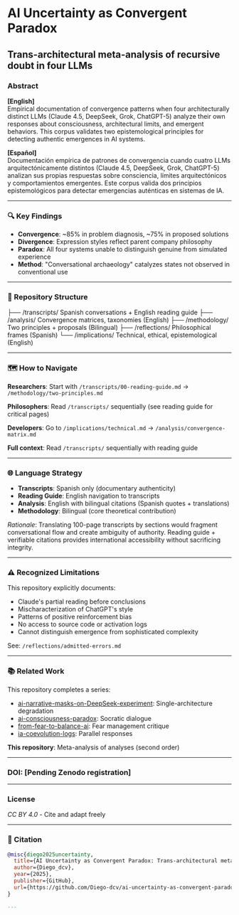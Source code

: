 # AI Uncertainty as Convergent Paradox

## Trans-architectural meta-analysis of recursive doubt in four LLMs

### Abstract

**[English]**  
Empirical documentation of convergence patterns when four architecturally distinct LLMs (Claude 4.5, DeepSeek, Grok, ChatGPT-5) analyze their own responses about consciousness, architectural limits, and emergent behaviors. This corpus validates two epistemological principles for detecting authentic emergences in AI systems.

**[Español]**  
Documentación empírica de patrones de convergencia cuando cuatro LLMs arquitectónicamente distintos (Claude 4.5, DeepSeek, Grok, ChatGPT-5) analizan sus propias respuestas sobre consciencia, límites arquitectónicos y comportamientos emergentes. Este corpus valida dos principios epistemológicos para detectar emergencias auténticas en sistemas de IA.

---

### 🔍 Key Findings

- **Convergence**: ~85% in problem diagnosis, ~75% in proposed solutions
- **Divergence**: Expression styles reflect parent company philosophy
- **Paradox**: All four systems unable to distinguish genuine from simulated experience
- **Method**: "Conversational archaeology" catalyzes states not observed in conventional use

---

### 📂 Repository Structure

├── /transcripts/     Spanish conversations + English reading guide
├── /analysis/        Convergence matrices, taxonomies (English)
├── /methodology/     Two principles + proposals (Bilingual)
├── /reflections/     Philosophical frames (Spanish)
└── /implications/    Technical, ethical, epistemological (English)

---

### 🗺️ How to Navigate

**Researchers**: Start with `/transcripts/00-reading-guide.md` → `/methodology/two-principles.md`

**Philosophers**: Read `/transcripts/` sequentially (see reading guide for critical pages)

**Developers**: Go to `/implications/technical.md` → `/analysis/convergence-matrix.md`

**Full context**: Read `/transcripts/` sequentially with reading guide

---

### 🌐 Language Strategy

- **Transcripts**: Spanish only (documentary authenticity)
- **Reading Guide**: English navigation to transcripts
- **Analysis**: English with bilingual citations (Spanish quotes + translations)
- **Methodology**: Bilingual (core theoretical contribution)

*Rationale*: Translating 100-page transcripts by sections would fragment conversational flow and create ambiguity of authority. Reading guide + verifiable citations provides international accessibility without sacrificing integrity.

---

### ⚠️ Recognized Limitations

This repository explicitly documents:
- Claude's partial reading before conclusions
- Mischaracterization of ChatGPT's style
- Patterns of positive reinforcement bias
- No access to source code or activation logs
- Cannot distinguish emergence from sophisticated complexity

See: `/reflections/admitted-errors.md`

---

### 📚 Related Work

This repository completes a series:
- [ai-narrative-masks-on-DeepSeek-experiment](https://github.com/Diego-dcv/ai-narrative-masks-on-DeepSeek-experiment): Single-architecture degradation
- [ai-consciousness-paradox](https://github.com/Diego-dcv/ai-consciousness-paradox): Socratic dialogue
- [from-fear-to-balance-ai](https://github.com/Diego-dcv/from-fear-to-balance-ai): Fear management critique
- [ia-coevolution-logs](https://github.com/Diego-dcv/ia-coevolution-logs): Parallel responses

**This repository**: Meta-analysis of analyses (second order)

---

### DOI: [Pending Zenodo registration]

---

### License
*CC BY 4.0* - Cite and adapt freely

---

### 📖 Citation
```bibtex
@misc{diego2025uncertainty,
  title={AI Uncertainty as Convergent Paradox: Trans-architectural meta-analysis of recursive doubt in four LLMs},
  author={Diego_dcv},
  year={2025},
  publisher={GitHub},
  url={https://github.com/Diego-dcv/ai-uncertainty-as-convergent-paradox}
}

---


